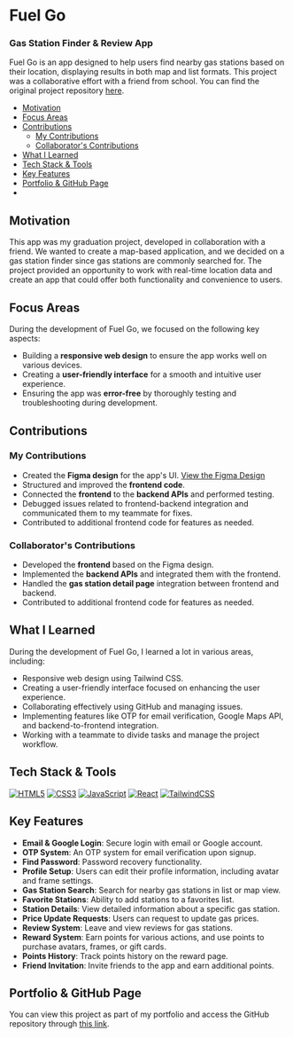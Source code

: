 # Fuel Go

### Gas Station Finder & Review App

Fuel Go is an app designed to help users find nearby gas stations based on their location, displaying results in both map and list formats. This project was a collaborative effort with a friend from school. You can find the original project repository [here](https://github.com/harinder24/FuelGo).

- [Motivation](#motivation)
- [Focus Areas](#focus-areas)
- [Contributions](#contributions)
    - [My Contributions](#my-contributions)
    - [Collaborator's Contributions](#collaborators-contributions)
- [What I Learned](#what-i-learned)
- [Tech Stack & Tools](#tech-stack--tools)
- [Key Features](#key-features)
- [Portfolio & GitHub Page](#portfolio--github-page)
- 
## Motivation

This app was my graduation project, developed in collaboration with a friend. We wanted to create a map-based application, and we decided on a gas station finder since gas stations are commonly searched for. The project provided an opportunity to work with real-time location data and create an app that could offer both functionality and convenience to users.

## Focus Areas

During the development of Fuel Go, we focused on the following key aspects:
- Building a **responsive web design** to ensure the app works well on various devices.
- Creating a **user-friendly interface** for a smooth and intuitive user experience.
- Ensuring the app was **error-free** by thoroughly testing and troubleshooting during development.

## Contributions

### My Contributions
- Created the **Figma design** for the app's UI. [View the Figma Design](https://www.figma.com/community/file/1425250046832718731/fuel-go)
- Structured and improved the **frontend code**.
- Connected the **frontend** to the **backend APIs** and performed testing.
- Debugged issues related to frontend-backend integration and communicated them to my teammate for fixes.
- Contributed to additional frontend code for features as needed.

### Collaborator's Contributions
- Developed the **frontend** based on the Figma design.
- Implemented the **backend APIs** and integrated them with the frontend.
- Handled the **gas station detail page** integration between frontend and backend.
- Contributed to additional frontend code for features as needed.

## What I Learned

During the development of Fuel Go, I learned a lot in various areas, including:
- Responsive web design using Tailwind CSS.
- Creating a user-friendly interface focused on enhancing the user experience.
- Collaborating effectively using GitHub and managing issues.
- Implementing features like OTP for email verification, Google Maps API, and backend-to-frontend integration.
- Working with a teammate to divide tasks and manage the project workflow.

## Tech Stack & Tools
[![HTML5](https://img.shields.io/badge/HTML5-E34F26?style=for-the-badge&logo=html5&logoColor=white)](https://developer.mozilla.org/en-US/docs/Web/HTML) [![CSS3](https://img.shields.io/badge/CSS3-1572B6?style=for-the-badge&logo=css3&logoColor=white)](https://developer.mozilla.org/en-US/docs/Web/CSS) [![JavaScript](https://img.shields.io/badge/JavaScript-F7DF1E?style=for-the-badge&logo=javascript&logoColor=black)](https://developer.mozilla.org/en-US/docs/Web/JavaScript) [![React](https://img.shields.io/badge/React-61DAFB?style=for-the-badge&logo=react&logoColor=black)](https://react.dev/) [![TailwindCSS](https://img.shields.io/badge/TailwindCSS-38B2AC?style=for-the-badge&logo=tailwind-css&logoColor=white)](https://tailwindcss.com/)

## Key Features

- **Email & Google Login**: Secure login with email or Google account.
- **OTP System**: An OTP system for email verification upon signup.
- **Find Password**: Password recovery functionality.
- **Profile Setup**: Users can edit their profile information, including avatar and frame settings.
- **Gas Station Search**: Search for nearby gas stations in list or map view.
- **Favorite Stations**: Ability to add stations to a favorites list.
- **Station Details**: View detailed information about a specific gas station.
- **Price Update Requests**: Users can request to update gas prices.
- **Review System**: Leave and view reviews for gas stations.
- **Reward System**: Earn points for various actions, and use points to purchase avatars, frames, or gift cards.
- **Points History**: Track points history on the reward page.
- **Friend Invitation**: Invite friends to the app and earn additional points.

## Portfolio & GitHub Page

You can view this project as part of my portfolio and access the GitHub repository through [this link](https://qwery1237.github.io/portfolio/).

